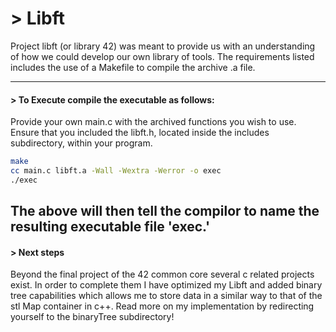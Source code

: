 # > Libft
Project libft (or library 42) was meant to provide us with an understanding of
how we could develop our own library of tools. The requirements listed includes the use
of a Makefile to compile the archive .a file.

---
#### > To Execute compile the executable as follows:
Provide your own main.c with the archived functions you wish to use. 
Ensure that you included the libft.h, located inside the includes subdirectory,
within your program.
```bash
make
cc main.c libft.a -Wall -Wextra -Werror -o exec
./exec
```
The above will then tell the compilor to name the resulting executable file 'exec.'
---
#### > Next steps
Beyond the final project of the 42 common core several c related projects exist. In order to complete them I have optimized my Libft and added binary tree capabilities which allows me to store data in a similar way to that of the stl Map container in c++. Read more on my implementation by redirecting yourself to the binaryTree subdirectory!